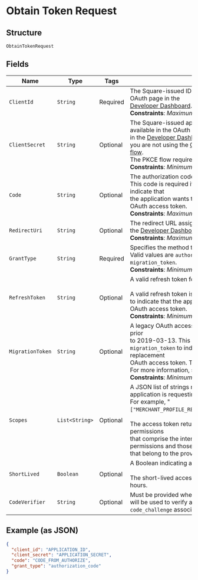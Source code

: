 
# Obtain Token Request

## Structure

`ObtainTokenRequest`

## Fields

| Name | Type | Tags | Description | Getter |
|  --- | --- | --- | --- | --- |
| `ClientId` | `String` | Required | The Square-issued ID of your application, which is available in the OAuth page in the<br>[Developer Dashboard](https://developer.squareup.com/apps).<br>**Constraints**: *Maximum Length*: `191` | String getClientId() |
| `ClientSecret` | `String` | Optional | The Square-issued application secret for your application, which is available in the OAuth page<br>in the [Developer Dashboard](https://developer.squareup.com/apps). This parameter is only required when you are not using the [OAuth PKCE (Proof Key for Code Exchange) flow](https://developer.squareup.com/docs/oauth-api/overview#pkce-flow).<br>The PKCE flow requires a `code_verifier` instead of a `client_secret`.<br>**Constraints**: *Minimum Length*: `2`, *Maximum Length*: `1024` | String getClientSecret() |
| `Code` | `String` | Optional | The authorization code to exchange.<br>This code is required if `grant_type` is set to `authorization_code` to indicate that<br>the application wants to exchange an authorization code for an OAuth access token.<br>**Constraints**: *Maximum Length*: `191` | String getCode() |
| `RedirectUri` | `String` | Optional | The redirect URL assigned in the OAuth page for your application in the [Developer Dashboard](https://developer.squareup.com/apps).<br>**Constraints**: *Maximum Length*: `2048` | String getRedirectUri() |
| `GrantType` | `String` | Required | Specifies the method to request an OAuth access token.<br>Valid values are `authorization_code`, `refresh_token`, and `migration_token`.<br>**Constraints**: *Minimum Length*: `10`, *Maximum Length*: `20` | String getGrantType() |
| `RefreshToken` | `String` | Optional | A valid refresh token for generating a new OAuth access token.<br><br>A valid refresh token is required if `grant_type` is set to `refresh_token`<br>to indicate that the application wants a replacement for an expired OAuth access token.<br>**Constraints**: *Minimum Length*: `2`, *Maximum Length*: `1024` | String getRefreshToken() |
| `MigrationToken` | `String` | Optional | A legacy OAuth access token obtained using a Connect API version prior<br>to 2019-03-13. This parameter is required if `grant_type` is set to<br>`migration_token` to indicate that the application wants to get a replacement<br>OAuth access token. The response also returns a refresh token.<br>For more information, see [Migrate to Using Refresh Tokens](https://developer.squareup.com/docs/oauth-api/migrate-to-refresh-tokens).<br>**Constraints**: *Minimum Length*: `2`, *Maximum Length*: `1024` | String getMigrationToken() |
| `Scopes` | `List<String>` | Optional | A JSON list of strings representing the permissions that the application is requesting.<br>For example, "`["MERCHANT_PROFILE_READ","PAYMENTS_READ","BANK_ACCOUNTS_READ"]`".<br><br>The access token returned in the response is granted the permissions<br>that comprise the intersection between the requested list of permissions and those<br>that belong to the provided refresh token. | List<String> getScopes() |
| `ShortLived` | `Boolean` | Optional | A Boolean indicating a request for a short-lived access token.<br><br>The short-lived access token returned in the response expires in 24 hours. | Boolean getShortLived() |
| `CodeVerifier` | `String` | Optional | Must be provided when using PKCE OAuth flow. The `code_verifier` will be used to verify against the<br>`code_challenge` associated with the `authorization_code`. | String getCodeVerifier() |

## Example (as JSON)

```json
{
  "client_id": "APPLICATION_ID",
  "client_secret": "APPLICATION_SECRET",
  "code": "CODE_FROM_AUTHORIZE",
  "grant_type": "authorization_code"
}
```

